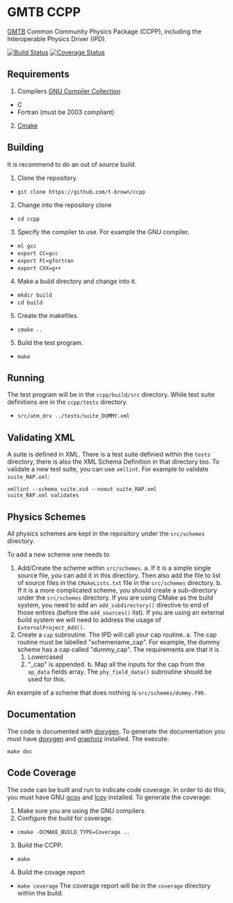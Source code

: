 # GMTB CCPP
[GMTB](http://www.dtcenter.org/GMTB/html/) Common Community Physics Package
(CCPP), including the Interoperable Physics Driver (IPD).

[![Build Status](https://travis-ci.org/t-brown/ccpp.svg?branch=master)](https://travis-ci.org/NCAR/gmtb-ccpp)
[![Coverage Status](https://coveralls.io/repos/github/t-brown/ccpp/badge.svg?branch=master)](https://coveralls.io/github/NCAR/gmtb-ccpp?branch=master)

## Requirements
1. Compilers [GNU Compiler Collection](https://gcc.gnu.org/)
  * C
  * Fortran (must be 2003 compliant)
2. [Cmake](https://cmake.org)

## Building
It is recommend to do an out of source build.

1. Clone the repository.
  * `git clone https://github.com/t-brown/ccpp`
2. Change into the repository clone
  * `cd ccpp`
3. Specify the compiler to use. For example the GNU compiler.
  * `ml gcc`
  * `export CC=gcc`
  * `export FC=gfortran`
  * `export CXX=g++`
4. Make a build directory and change into it.
  * `mkdir build`
  * `cd build`
5. Create the makefiles.
  * `cmake ..`
5. Build the test program.
  * `make`

## Running
The test program will be in the `ccpp/build/src` directory. While test suite
definitions are in the `ccpp/tests` directory.
  * `src/atm_drv ../tests/suite_DUMMY.xml`

## Validating XML
A suite is defined in XML. There is a test suite definied within
the `tests` directory, there is also the XML Schema Definition in
that directory too. To validate a new test suite, you can use
`xmllint`. For example to validate `suite_RAP.xml`:
```
xmllint --schema suite.xsd --noout suite_RAP.xml
suite_RAP.xml validates
```

## Physics Schemes
All physics schemes are kept in the repository under the `src/schemes`
directory.

To add a new scheme one needs to

1. Add/Create the scheme within `src/schemes`.
  a. If it is a simple single source file, you can add
     it in this directory. Then also add the file to
     list of source files in the `CMakeLists.txt` file
     in the `src/schemes` directory.
  b. If it is a more complicated scheme, you should
     create a sub-directory under the `src/schemes`
     directory. If you are using CMake as the build
     system, you need to add an `add_subdirectory()`
     directive to end of those entires (before the
     `add_sources()` list). If you are using an
     external build system we will need to address
     the usage of `ExternalProject_Add()`.
2. Create a `cap` subroutine. The IPD will call your
   cap routine.
  a. The cap routine must be labelled "schemename_cap".
     For example, the dummy scheme has a cap called
     "dummy_cap". The requirements are that it is
    1. Lowercased
    2. "_cap" is appended.
  b. Map all the inputs for the cap from the `ap_data`
     fields array. The `phy_field_data()` subroutine
     should be used for this.

An example of a scheme that does nothing is `src/schemes/dummy.f90`.

## Documentation
The code is documented with [doxygen](www.doxygen.org/).
To generate the documentation you must have [doxygen](www.doxygen.org/)
and [graphviz](http://www.graphviz.org/) installed. The execute:
```
make doc
```

## Code Coverage
The code can be built and run to indicate code coverage. In order to do
this, you must have GNU [gcov](https://gcc.gnu.org/onlinedocs/gcc/Gcov.html)
and [lcov](http://ltp.sourceforge.net/coverage/lcov.php) installed.
To generate the coverage:

1. Make sure you are using the GNU compilers.
2. Configure the build for coverage.
  * `cmake -DCMAKE_BUILD_TYPE=Coverage ..`
3. Build the CCPP.
  * `make`
4. Build the covage report
  * `make coverage`
The coverage report will be in the `coverage` directory within the build.
